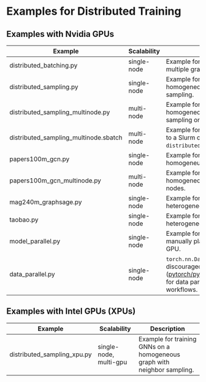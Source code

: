 # Examples for Distributed Training

## Examples with Nvidia GPUs

| Example                               | Scalability | Description                                                                                                                                                       |
| ------------------------------------- | ----------- | ----------------------------------------------------------------------------------------------------------------------------------------------------------------- |
| distributed_batching.py               | single-node | Example for training GNNs on multiple graphs.                                                                                                                     |
| distributed_sampling.py               | single-node | Example for training GNNs on a homogeneous graph with neighbor sampling.                                                                                          |
| distributed_sampling_multinode.py     | multi-node  | Example for training GNNs on a homogeneous graph with neighbor sampling on multiple nodes.                                                                        |
| distributed_sampling_multinode.sbatch | multi-node  | Example for submitting a training job to a Slurm cluster using `distributed_sampling_multi_node.py`.                                                              |
| papers100m_gcn.py                     | single-node | Example for training GNNs on a homogeneuos graph.                                                                                                                 |
| papers100m_gcn_multinode.py           | multi-node  | Example for training GNNs on a homogeneous graph on multiple nodes.                                                                                               |
| mag240m_graphsage.py                  | single-node | Example for training GNNs on a heterogeneous graph.                                                                                                               |
| taobao.py                             | single-node | Example for training GNNs on a heterogeneous graph.                                                                                                               |
| model_parallel.py                     | single-node | Example for model parallelism by manually placing layers on each GPU.                                                                                             |
| data_parallel.py                      | single-node | `torch.nn.DataParallel` is discouraged ([pytorch/pytorch#65936](https://github.com/pytorch/pytorch/issues/65936)). Example for data parallelism in GNN workflows. |

## Examples with Intel GPUs (XPUs)

| Example                     | Scalability            | Description                                                              |
| --------------------------- | ---------------------- | ------------------------------------------------------------------------ |
| distributed_sampling_xpu.py | single-node, multi-gpu | Example for training GNNs on a homogeneous graph with neighbor sampling. |

